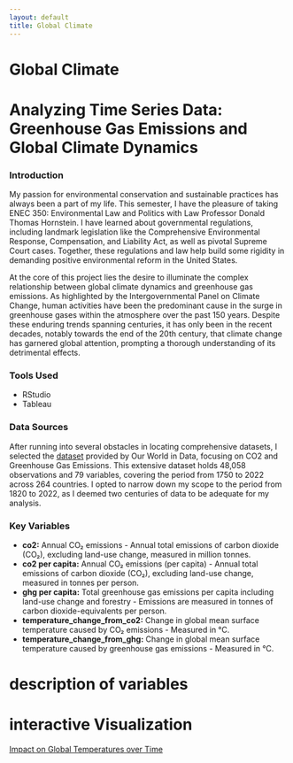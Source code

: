 ```yaml
---
layout: default
title: Global Climate
---
```


# Global Climate
# Analyzing Time Series Data: Greenhouse Gas Emissions and Global Climate Dynamics

### Introduction
My passion for environmental conservation and sustainable practices has always been a part of my life. This semester, I have the pleasure of taking ENEC 350: Environmental Law and Politics with Law Professor Donald Thomas Hornstein. I have learned about governmental regulations, including landmark legislation like the Comprehensive Environmental Response, Compensation, and Liability Act, as well as pivotal Supreme Court cases. Together, these regulations and law help build some rigidity in demanding positive environmental reform in the United States.

At the core of this project lies the desire to illuminate the complex relationship between global climate dynamics and greenhouse gas emissions. As highlighted by the Intergovernmental Panel on Climate Change, human activities have been the predominant cause in the surge in greenhouse gases within the atmosphere over the past 150 years. Despite these enduring trends spanning centuries, it has only been in the recent decades, notably towards the end of the 20th century, that climate change has garnered global attention, prompting a thorough understanding of its detrimental effects.

### Tools Used
- RStudio
- Tableau

### Data Sources
After running into several obstacles in locating comprehensive datasets, I selected the [dataset](https://github.com/owid/co2-data) provided by Our World in Data, focusing on CO2 and Greenhouse Gas Emissions. This extensive dataset holds 48,058 observations and 79 variables, covering the period from 1750 to 2022 across 264 countries. I opted to narrow down my scope to the period from 1820 to 2022, as I deemed two centuries of data to be adequate for my analysis. 

### Key Variables
- **co2:** Annual CO₂ emissions - Annual total emissions of carbon dioxide (CO₂), excluding land-use change, measured in million tonnes.
- **co2 per capita:** Annual CO₂ emissions (per capita) - Annual total emissions of carbon dioxide (CO₂), excluding land-use change, measured in tonnes per person.
- **ghg per capita:** Total greenhouse gas emissions per capita including land-use change and forestry - Emissions are measured in tonnes of carbon dioxide-equivalents per person.
- **temperature_change_from_co2:** Change in global mean surface temperature caused by CO₂ emissions - Measured in °C.
- **temperature_change_from_ghg:** Change in global mean surface temperature caused by greenhouse gas emissions - Measured in °C.

# description of variables
# interactive Visualization
[Impact on Global Temperatures over Time](https://public.tableau.com/shared/PJNXWNX7W?:display)
